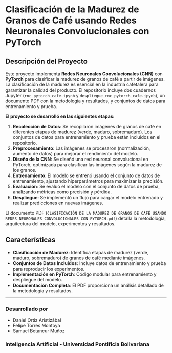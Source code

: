 # Clasificación de la Madurez de Granos de Café usando Redes Neuronales Convolucionales con PyTorch

## Descripción del Proyecto

Este proyecto implementa **Redes Neuronales Convolucionales (CNN)** con **PyTorch** para clasificar la madurez de granos de café a partir de imágenes. La clasificación de la madurez es esencial en la industria cafetalera para garantizar la calidad del producto. El repositorio incluye dos cuadernos Jupyter (`rnc_pytorch_cafe.ipynb` y `despliegue_rnc_pytorch_cafe.ipynb`), un documento PDF con la metodología y resultados, y conjuntos de datos para entrenamiento y prueba.

**El proyecto se desarrolló en las siguientes etapas:**

1. **Recolección de Datos**: Se recopilaron imágenes de granos de café en diferentes etapas de madurez (verde, maduro, sobremaduro). Los conjuntos de datos para entrenamiento y prueba están incluidos en el repositorio.
2. **Preprocesamiento**: Las imágenes se procesaron (normalización, aumento de datos) para mejorar el rendimiento del modelo.
3. **Diseño de la CNN**: Se diseñó una red neuronal convolucional en PyTorch, optimizada para clasificar las imágenes según la madurez de los granos.
4. **Entrenamiento**: El modelo se entrenó usando el conjunto de datos de entrenamiento, ajustando hiperparámetros para maximizar la precisión.
5. **Evaluación**: Se evaluó el modelo con el conjunto de datos de prueba, analizando métricas como precisión y pérdida.
6. **Despliegue**: Se implementó un flujo para cargar el modelo entrenado y realizar predicciones en nuevas imágenes.

El documento PDF (`CLASIFICACIÓN DE LA MADUREZ DE GRANOS DE CAFÉ USANDO REDES NEURONALES CONVOLUCIONALES CON PYTORCH.pdf`) detalla la metodología, arquitectura del modelo, experimentos y resultados.

## Características

- **Clasificación de Madurez**: Identifica etapas de madurez (verde, maduro, sobremaduro) de granos de café mediante imágenes.
- **Conjuntos de Datos Incluidos**: Incluye datos de entrenamiento y prueba para reproducir los experimentos.
- **Implementación en PyTorch**: Código modular para entrenamiento y despliegue del modelo.
- **Documentación Completa**: El PDF proporciona un análisis detallado de la metodología y resultados.

---

### Desarrollado por
- Daniel Ortiz Aristizábal
- Felipe Torres Montoya
- Samuel Betancur Muñoz
### Inteligencia Artificial - Universidad Pontificia Bolivariana
